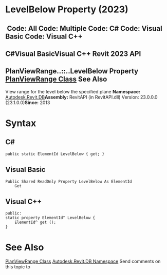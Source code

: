 # LevelBelow Property (2023)

﻿
 Code: All Code: Multiple Code: C# Code: Visual Basic Code: Visual C++   
---  
C#Visual BasicVisual C++
Revit 2023 API  
---  
PlanViewRange..::..LevelBelow Property   
[PlanViewRange Class](7edc5f13-a5fa-5c7a-9a03-ac6cbed1f005.md "PlanViewRange Class") See Also  
---  
View range for the level below the specified plane 
**Namespace:** [Autodesk.Revit.DB](87546ba7-461b-c646-cbb1-2cb8f5bff8b2.md "Autodesk.Revit.DB Namespace")**Assembly:** RevitAPI (in RevitAPI.dll) Version: 23.0.0.0 (23.1.0.0)**Since:** 2013 
# Syntax
C#  
---  
```text
public static ElementId LevelBelow { get; }
```
  
Visual Basic  
---  
```text
Public Shared ReadOnly Property LevelBelow As ElementId
	Get
```
  
Visual C++  
---  
```text
public:
static property ElementId^ LevelBelow {
	ElementId^ get ();
}
```
  
# See Also
[PlanViewRange Class](7edc5f13-a5fa-5c7a-9a03-ac6cbed1f005.md "PlanViewRange Class")
[Autodesk.Revit.DB Namespace](87546ba7-461b-c646-cbb1-2cb8f5bff8b2.md "Autodesk.Revit.DB Namespace")
Send comments on this topic to 